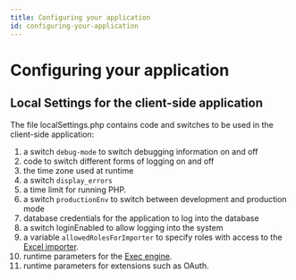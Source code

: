 ```yaml
---
title: Configuring your application
id: configuring-your-application
---
```

# Configuring your application

## Local Settings for the client-side application

The file localSettings.php contains code and switches to be used in the client-side application:

1. a switch `debug-mode` to switch debugging information on and off
2. code to switch different forms of logging on and off
3. the time zone used at runtime
4. a switch `display_errors` 
5. a time limit for running PHP.
6. a switch `productionEnv` to switch between development and production mode
7. database credentials for the application to log into the database
8. a switch loginEnabled to allow logging into the system
9. a variable `allowedRolesForImporter` to specify roles with access to the [Excel importer](../the-excel-importer.md).
10. runtime parameters for the [Exec engine](architecture-of-an-ampersand-application#the-execengine).
11. runtime parameters for extensions such as OAuth.